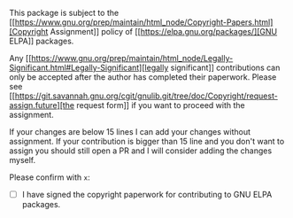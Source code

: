 This package is subject to the
[[https://www.gnu.org/prep/maintain/html_node/Copyright-Papers.html][Copyright Assignment]]
policy of [[https://elpa.gnu.org/packages/][GNU ELPA]] packages.

Any [[https://www.gnu.org/prep/maintain/html_node/Legally-Significant.html#Legally-Significant][legally significant]]
contributions can only be accepted after the author has completed their paperwork. Please see
[[https://git.savannah.gnu.org/cgit/gnulib.git/tree/doc/Copyright/request-assign.future][the request form]]
if you want to proceed with the assignment.

If your changes are below 15 lines I can add your changes without assignment. If
your contribution is bigger than 15 line and you don't want to assign you should
still open a PR and I will consider adding the changes myself.

Please confirm with `x`:

- [ ] I have signed the copyright paperwork for contributing to GNU ELPA packages.
